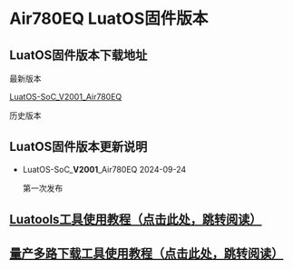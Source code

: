 # Air780EQ LuatOS固件版本

## LuatOS固件版本下载地址

最新版本

[LuatOS-SoC_V2001_Air780EQ](https://gitee.com/openLuat/LuatOS/releases/download/v2001.ec7xx.release/LuatOS-SoC_V2001_Air780EQ.soc)


历史版本



## LuatOS固件版本更新说明

- LuatOS-SoC_**V2001**_Air780EQ 2024-09-24

  第一次发布
  

## [Luatools工具使用教程（点击此处，跳转阅读）](https://docs.openluat.com/Luatools/)

## [量产多路下载工具使用教程（点击此处，跳转阅读）](https://docs.openluat.com/multi_download/)

